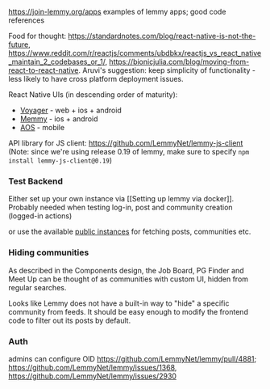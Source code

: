 https://join-lemmy.org/apps examples of lemmy apps; good code references

Food for thought: https://standardnotes.com/blog/react-native-is-not-the-future, https://www.reddit.com/r/reactjs/comments/ubdbkx/reactjs_vs_react_native_maintain_2_codebases_or_1/, https://bionicjulia.com/blog/moving-from-react-to-react-native. Aruvi's suggestion: keep simplicity of functionality - less likely to have cross platform deployment issues.

React Native UIs (in descending order of maturity):
- [Voyager](https://github.com/aeharding/voyager) - web + ios + android
- [Memmy](https://github.com/Memmy-App/memmy ) - ios + android
- [AOS](https://github.com/1hitsong/AOS) - mobile
  
API library for JS client: https://github.com/LemmyNet/lemmy-js-client (Note: since we're using release 0.19 of lemmy, make sure to specify `npm install lemmy-js-client@0.19`)

### Test Backend 
Either set up your own instance via [[Setting up lemmy via docker]]. Probably needed when testing log-in, post and community creation (logged-in actions)

or use the available [public instances](https://join-lemmy.org/docs/contributors/04-api.html#:~:text=following%20instances%20are%20available%20for%20testing%20purposes%3A) for fetching posts, communities etc.

### Hiding communities
As described in the Components design, the Job Board, PG Finder and Meet Up can be thought of as communities with custom UI, hidden from regular searches.

Looks like Lemmy does not have a built-in way to "hide" a specific community from feeds. It should be easy enough to modify the frontend code to filter out its posts by default.

### Auth
admins can configure OID https://github.com/LemmyNet/lemmy/pull/4881; https://github.com/LemmyNet/lemmy/issues/1368, https://github.com/LemmyNet/lemmy/issues/2930
